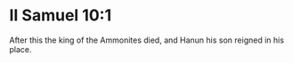 # II Samuel 10:1

After this the king of the Ammonites died, and Hanun his son reigned in his place.
